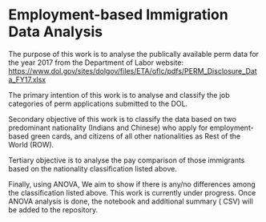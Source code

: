 # Employment-based Immigration Data Analysis

The purpose of this work is to analyse the  publically available perm data for the year 2017 from the Department of Labor website: https://www.dol.gov/sites/dolgov/files/ETA/oflc/pdfs/PERM_Disclosure_Data_FY17.xlsx

The primary intention of this work is to analyse and classify the job categories of perm applications submitted to the DOL. 

Secondary objective of this work is to classify the data based on two predominant nationality (Indians and Chinese) who apply for employment-based green cards, and citizens of all other nationalities as Rest of the World (ROW). 

Tertiary objective is to analyse the pay comparison of those immigrants based on the nationality classification listed above. 

Finally, using ANOVA, We aim to show if there is any/no differences among the classification listed above. This work is currently under progress. Once ANOVA analysis is done, the notebook and additional summary ( CSV) will be added to the repository. 
